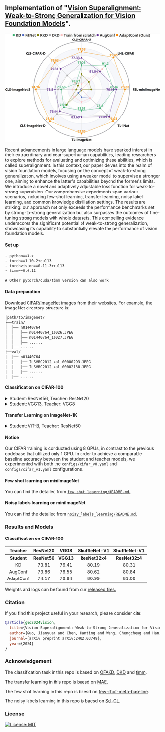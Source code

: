 ## Implementation of  "[Vision Superalignment: Weak-to-Strong Generalization for Vision Foundation Models]()".


<p align="center">
  <img src="figs/vision_wsg.PNG" >
</p>
<p align="center">
</p>

Recent advancements in large language models have sparked interest in their extraordinary and near-superhuman capabilities, leading researchers to explore methods for evaluating and optimizing these abilities, which is called superalignment. In this context, our paper delves into the realm of vision foundation models, focusing on the concept of weak-to-strong generalization, which involves using a weaker model to supervise a stronger one, aiming to enhance the latter's capabilities beyond the former's limits. We introduce a novel and adaptively adjustable loss function for weak-to-strong supervision. Our comprehensive experiments span various scenarios, including few-shot learning, transfer learning, noisy label learning, and common knowledge distillation settings. The results are striking: our approach not only exceeds the performance benchmarks set by strong-to-strong generalization but also surpasses the outcomes of fine-tuning strong models with whole datasets. This compelling evidence underscores the significant potential of weak-to-strong generalization, showcasing its capability to substantially elevate the performance of vision foundation models.


#### Set up
```
- python==3.x
- torch==1.10.2+cu113
- torchvision==0.11.3+cu113
- timm==0.6.12

# Other pytorch/cuda/timm version can also work
```

#### Data preparation

Download  [CIFAR](https://www.cs.toronto.edu/~kriz/cifar.html)/[ImageNet](http://image-net.org/) images from their websites.
For example, the ImageNet directory structure is:

```
│path/to/imagenet/
├──train/
│  ├── n01440764
│  │   ├── n01440764_10026.JPEG
│  │   ├── n01440764_10027.JPEG
│  │   ├── ......
│  ├── ......
├──val/
│  ├── n01440764
│  │   ├── ILSVRC2012_val_00000293.JPEG
│  │   ├── ILSVRC2012_val_00002138.JPEG
│  │   ├── ......
│  ├── ......
```

#### Classification on CIFAR-100

<details>
<summary>
Student: ResNet56, Teacher: ResNet20
</summary>

To train ResNet56 (Teacher: ResNet20) on CIFAR-100 with **AdaptConf** on 8 gpus:

```
python -m torch.distributed.launch --nproc_per_node=8 train.py /cache/data/cifar/ --config configs/cifar_v0.yaml --model resnet56 --distiller adaptconf --output /cache/output/res56_res20_adaptconf --teacher resnet20 --teacher-pretrained /cache/ckpt/cifar/v0_resnet20_68.93.pth --superalignment-rate 0.3 --superalignment-threshold 0.5
```
</details>

<details>
<summary>
Student: VGG13, Teacher: VGG8
</summary>

To train VGG13 (Teacher: VGG8) on CIFAR-100 with **KD** on 8 gpus:

```
python -m torch.distributed.launch --nproc_per_node=8 train.py /cache/data/cifar/ --config configs/cifar_v1.yaml --model vgg13 --distiller kd --output /cache/output/vgg13_vgg8_adaptconf --teacher vgg8 --teacher-pretrained /cache/ckpt/cifar/vgg8_71.99.pth
```

To train VGG13 (Teacher: VGG8) on CIFAR-100 with **AdaptConf** on 8 gpus:

```
python -m torch.distributed.launch --nproc_per_node=8 train.py /cache/data/cifar/ --config configs/cifar_v1.yaml --model vgg13 --distiller adaptconf --output /cache/output/vgg13_vgg8_adaptconf --teacher vgg8 --teacher-pretrained /cache/ckpt/cifar/vgg8_71.99.pth --superalignment-rate 0.3 --superalignment-threshold 0.5
```
</details>

#### Transfer Learning on ImageNet-1K

<details>
<summary>
Student: ViT-B, Teacher: ResNet50
</summary>

To finetune MAE pretrained ViT-B on ImageNet-1K with adaptconf on 8 gpus:

```
python -m torch.distributed.launch --nproc_per_node=8 train.py /cache/data/imagenet/ --config configs/imagenet_mae.yaml --model vit_base_patch16_224 --amp --distiller adaptconf --finetune /cache/ckpt/mae_pretrain_vit_base.pth --output /cache/output/imgaenet/vit_adaptconf/ --teacher resnet50 --teacher-pretrained /cache/ckpt/imagenet/resnet50_a1_0-14fe96d1.pth --superalignment-rate 0.3 --superalignment-threshold 4.0
```
</details>


#### Notice

Our CIFAR training is conducted using 8 GPUs, in contrast to the previous codebase that utilized only 1 GPU. In order to achieve a comparable baseline accuracy between the student and teacher models, we experimented with both the ```configs/cifar_v0.yaml``` and ```configs/cifar_v1.yaml``` configurations.

#### Few shot learning on miniImageNet
You can find the detailed from [`few_shot_leaerning/README.md`.](https://github.com/ggjy/vision_weak_to_strong/blob/main/few_shot_leaerning/README.md)

#### Noisy labels learning on miniImageNet
You can find the detailed from [`noisy_labels_learning/README.md`.](https://github.com/ggjy/vision_weak_to_strong/blob/main/noisy_labels_learning/README.md)

### Results and Models

#### Classification on CIFAR-100

| Teacher | ResNet20 | VGG8 | ShuffleNet-V1 |  ShuffleNet-V1 |
| :---: | :---: | :---: | :---: | :---: |
| **Student** | **ResNet56** | **VGG13** | **ResNet32x4** | **ResNet32x4** |
| KD | 73.81 | 76.41 | 80.19 | 80.31 |
| AugConf | 73.86 | 76.55 | 80.62 | 80.84 |
| AdaptConf | 74.17 | 76.84 | 80.99 | 81.06 |

Weights and logs can be found from our [released files.](https://github.com/ggjy/vision_weak_to_strong/releases/tag/cifar-ckpt-adaptconf)


### Citation

If you find this project useful in your research, please consider cite:

```bibtex
@article{guo2024vision,
  title={Vision Superalignment: Weak-to-Strong Generalization for Vision Foundation Models},
  author={Guo, Jianyuan and Chen, Hanting and Wang, Chengcheng and Han, Kai and Xu, Chang and Wang, Yunhe},
  journal={arXiv preprint arXiv:2402.03749},
  year={2024}
}
```


### Acknowledgement

The classification task in this repo is based on [OFAKD](https://github.com/Hao840/OFAKD/tree/main), [DKD](https://github.com/megvii-research/mdistiller) and [timm](https://github.com/rwightman/pytorch-image-models).

The transfer learning  in this repo is baesd on [MAE](https://github.com/facebookresearch/mae).

The few shot learning in this repo is baesd on [few-shot-meta-baseline](https://github.com/yinboc/few-shot-meta-baseline).

The noisy labels learning in this repo is baesd on [Sel-CL](https://github.com/ShikunLi/Sel-CL).

### License

[![License: MIT](https://img.shields.io/badge/License-MIT-yellow.svg)](https://opensource.org/licenses/MIT)

